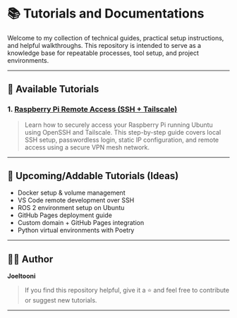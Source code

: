 # 📚 Tutorials and Documentations

Welcome to my collection of technical guides, practical setup instructions, and helpful walkthroughs. This repository is intended to serve as a knowledge base for repeatable processes, tool setup, and project environments.

---

## 🔧 Available Tutorials

### 1. [Raspberry Pi Remote Access (SSH + Tailscale)](./raspberry-pi-remote-access/README.md)
> Learn how to securely access your Raspberry Pi running Ubuntu using OpenSSH and Tailscale. This step-by-step guide covers local SSH setup, passwordless login, static IP configuration, and remote access using a secure VPN mesh network.

---

## 🧱 Upcoming/Addable Tutorials (Ideas)
* Docker setup & volume management
* VS Code remote development over SSH
* ROS 2 environment setup on Ubuntu
* GitHub Pages deployment guide
* Custom domain + GitHub Pages integration
* Python virtual environments with Poetry

---

## 🧑‍💻 Author

**Joeltooni**  
> If you find this repository helpful, give it a ⭐ and feel free to contribute or suggest new tutorials.

---

